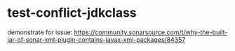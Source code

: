 # test-conflict-jdkclass

demonstrate for issue: https://community.sonarsource.com/t/why-the-built-jar-of-sonar-xml-plugin-contains-javax-xml-packages/84357
